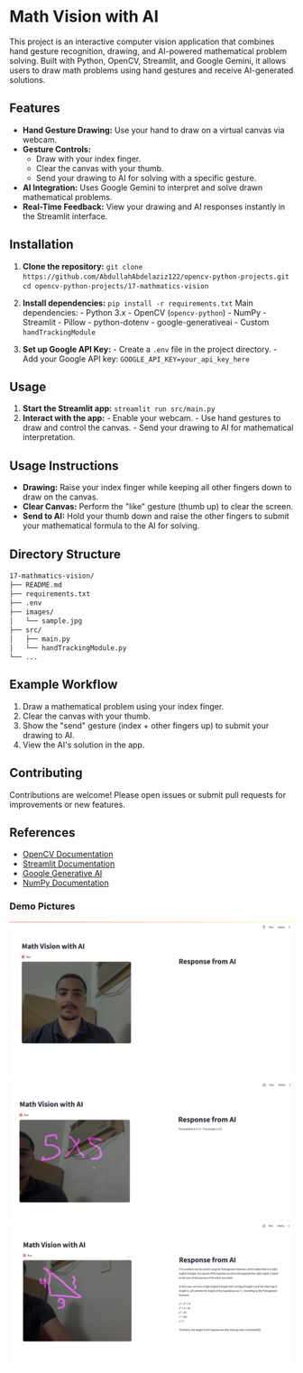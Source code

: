 # Math Vision with AI

This project is an interactive computer vision application that combines hand gesture recognition, drawing, and AI-powered mathematical problem solving. Built with Python, OpenCV, Streamlit, and Google Gemini, it allows users to draw math problems using hand gestures and receive AI-generated solutions.

## Features

- **Hand Gesture Drawing:** Use your hand to draw on a virtual canvas via webcam.
- **Gesture Controls:**
    - Draw with your index finger.
    - Clear the canvas with your thumb.
    - Send your drawing to AI for solving with a specific gesture.
- **AI Integration:** Uses Google Gemini to interpret and solve drawn mathematical problems.
- **Real-Time Feedback:** View your drawing and AI responses instantly in the Streamlit interface.

## Installation

1. **Clone the repository:**
        ```
        git clone https://github.com/AbdullahAbdelaziz122/opencv-python-projects.git
        cd opencv-python-projects/17-mathmatics-vision
        ```
2. **Install dependencies:**
        ```
        pip install -r requirements.txt
        ```
        Main dependencies:
        - Python 3.x
        - OpenCV (`opencv-python`)
        - NumPy
        - Streamlit
        - Pillow
        - python-dotenv
        - google-generativeai
        - Custom `handTrackingModule`

3. **Set up Google API Key:**
        - Create a `.env` file in the project directory.
        - Add your Google API key:
            ```
            GOOGLE_API_KEY=your_api_key_here
            ```

## Usage

1. **Start the Streamlit app:**
        ```
        streamlit run src/main.py
        ```
2. **Interact with the app:**
        - Enable your webcam.
        - Use hand gestures to draw and control the canvas.
        - Send your drawing to AI for mathematical interpretation.

## Usage Instructions

- **Drawing:** Raise your index finger while keeping all other fingers down to draw on the canvas.
- **Clear Canvas:** Perform the "like" gesture (thumb up) to clear the screen.
- **Send to AI:** Hold your thumb down and raise the other fingers to submit your mathematical formula to the AI for solving.

## Directory Structure

```
17-mathmatics-vision/
├── README.md
├── requirements.txt
├── .env
├── images/
│   └── sample.jpg
├── src/
│   ├── main.py
│   └── handTrackingModule.py
└── ...
```

## Example Workflow

1. Draw a mathematical problem using your index finger.
2. Clear the canvas with your thumb.
3. Show the "send" gesture (index + other fingers up) to submit your drawing to AI.
4. View the AI's solution in the app.

## Contributing

Contributions are welcome! Please open issues or submit pull requests for improvements or new features.


## References

- [OpenCV Documentation](https://docs.opencv.org/)
- [Streamlit Documentation](https://docs.streamlit.io/)
- [Google Generative AI](https://ai.google.dev/)
- [NumPy Documentation](https://numpy.org/doc/)

### Demo Pictures
![Demo 1](assets/demo1.png)
![Demo 2](assets/demo2.png)
![Demo 3](assets/demo3.png)
